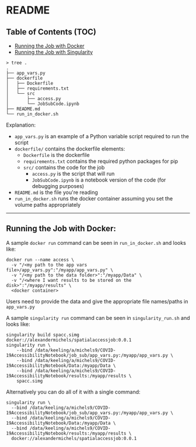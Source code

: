 # README

## Table of Contents (TOC)

* [Running the Job with Docker](#run-docker)
* [Running the Job with Singularity](#run-singularity)

```
> tree .
.
├── app_vars.py
├── dockerfile
│   ├── Dockerfile
│   ├── requirements.txt
│   └── src
│       ├── access.py
│       └── JobSubCode.ipynb
├── README.md
└── run_in_docker.sh
```

Explanation:

* `app_vars.py` is an example of a Python variable script required to run the script
* `dockerfile/` contains the dockerfile elements:
  * `Dockerfile` is the dockerfile
  * `requirements.txt` contains the required python packages for pip
  * `src/` contains the code for the job
    * `access.py` is the script that will run
    * `JobSubCode.ipynb` is a notebook version of the code (for debugging purposes)
* `README.md` is the file you're reading
* `run_in_docker.sh` runs the docker container assuming you set the volume paths appropriately

<a id="run-docker"></a>

***

## Running the Job with Docker:

A sample `docker run` command can be seen in `run_in_docker.sh` and looks like:

```
docker run --name access \
  -v "/<my path to the app vars file>/app_vars.py":"/myapp/app_vars.py" \
  -v "/<my path to the data folder>":"/myapp/Data" \
  -v "/<where I want results to be stored on the disk>":"/myapp/results" \
  <docker container>
```

Users need to provide the data and give the appropriate file names/paths in `app_vars.py`

<a id="run-singularity"></a>

A sample `singularity run` command can be seen in `singularity_run.sh` and looks like:

```
singularity build spacc.simg docker://alexandermichels/spatialaccessjob:0.0.1
singularity run \
    --bind /data/keeling/a/michels9/COVID-19AccessibilityNotebook/job_sub/app_vars.py:/myapp/app_vars.py \
    --bind /data/keeling/a/michels9/COVID-19AccessibilityNotebook/Data:/myapp/Data \
    --bind /data/keeling/a/michels9/COVID-19AccessibilityNotebook/results:/myapp/results \
    spacc.simg
```

Alternatively you can do all of it with a single command:

```
singularity run \
  --bind /data/keeling/a/michels9/COVID-19AccessibilityNotebook/job_sub/app_vars.py:/myapp/app_vars.py \
  --bind /data/keeling/a/michels9/COVID-19AccessibilityNotebook/Data:/myapp/Data \
  --bind /data/keeling/a/michels9/COVID-19AccessibilityNotebook/results:/myapp/results \
  docker://alexandermichels/spatialaccessjob:0.0.1
```
